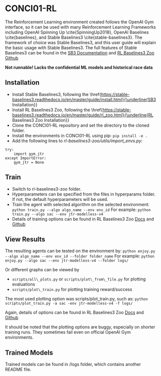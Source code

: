 # CONCI01-RL

The Reinforcement Learning environment created follows the OpenAI Gym interface, so it can be used with many Reinforcement Learning Frameworks including OpenAI Spinning Up \cite{SpinningUp2018}, OpenAI Baselines \cite{baselines}, and Stable Baselines3 \cite{stable-baselines3}. The framework of choice was Stable Baselines3, and this user guide will explain the basic usage with Stable Baselines3. The full features of Stable Baselines3 can be found in the [SB3 Documentation](https://stable-baselines3.readthedocs.io/en/master/index.html) and [RL Baselines3 Zoo Github](https://github.com/DLR-RM/rl-baselines3-zoo)

**Not runnable! Lacks the confidential ML models and historical race data** 

## Installation 
- Install Stable Baselines3, following the \href{https://stable-baselines3.readthedocs.io/en/master/guide/install.html}{\underline{SB3 Installation}}
- Install RL Baselines3 Zoo, following the \href{https://stable-baselines3.readthedocs.io/en/master/guide/rl_zoo.html}{\underline{RL Baselines3 Zoo Installation}}
- Clone the CONCI01-RL repository and set the directory to the cloned folder.
- Install the environments in CONCI01-RL using pip:
```pip install -e .```
- Add the following lines to *rl-baselines3-zoo/utils/import_envs.py*:
```
try:
    import gym_jtr
except ImportError:
    gym_jtr = None
```
 

## Train
- Switch to rl-baselines3-zoo folder.
- Hyperparameters can be specified from the files in hyperparams folder. If not, the default hyperparameters will be used.
- Train the agent with selected algorithm on the selected environment:
    ```python train.py --algo algo_name --env env_id```
For example:
    ```python train.py --algo sac --env jtr-modelless-v4```
- Details of training options can be found in RL Baselines3 Zoo [Docs](https://stable-baselines3.readthedocs.io/en/master/guide/rl_zoo.html) and [Github](https://github.com/DLR-RM/rl-baselines3-zoo)

## View Results
The resulting agents can be tested on the environment by:
```python enjoy.py --algo algo_name --env env_id --folder folder_name```
For example:
```python enjoy.py --algo sac --env jtr-modelless-v4 --folder logs/```

Or different graphs can be viewed by
- ```scripts/all\_plots.py``` or ```scripts/plot\_from\_file.py``` for plotting evaluations
- ```scripts/plot\_train.py``` for plotting training reward/success

The most used plotting option was scripts/plot\_train.py, such as:
```python scripts/plot_train.py -a sac -env jtr-modelless-v4 -f logs/```

Again, details of options can be found in RL Baselines3 Zoo [Docs](https://stable-baselines3.readthedocs.io/en/master/guide/rl_zoo.html) and [Github](https://github.com/DLR-RM/rl-baselines3-zoo)

It should be noted that the plotting options are buggy, especially on shorter training runs. They sometimes fail even on official OpenAI Gym environments.

## Trained Models
Trained models can be found in /logs folder, which contains another README file.
